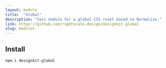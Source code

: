 ```yaml
---
layout: module
title:  "Global"
description: "Sass module for a global CSS reset based on Normalize."
link: https://github.com/rightscale-design/designkit-global
slug: modules
---
```


## Install

```
npm i designkit-global
```

